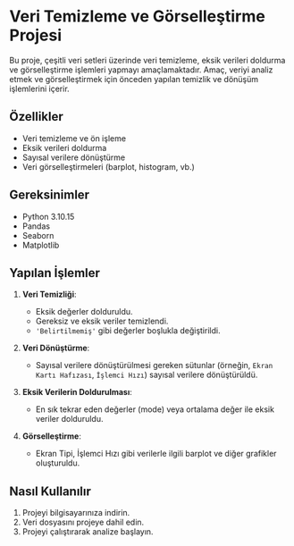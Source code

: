 # Veri Temizleme ve Görselleştirme Projesi

Bu proje, çeşitli veri setleri üzerinde veri temizleme, eksik verileri doldurma ve görselleştirme işlemleri yapmayı amaçlamaktadır. Amaç, veriyi analiz etmek ve görselleştirmek için önceden yapılan temizlik ve dönüşüm işlemlerini içerir.

## Özellikler
- Veri temizleme ve ön işleme
- Eksik verileri doldurma
- Sayısal verilere dönüştürme
- Veri görselleştirmeleri (barplot, histogram, vb.)

## Gereksinimler

- Python 3.10.15
- Pandas
- Seaborn
- Matplotlib

## Yapılan İşlemler

1. **Veri Temizliği**:
   - Eksik değerler dolduruldu.
   - Gereksiz ve eksik veriler temizlendi.
   - `'Belirtilmemiş'` gibi değerler boşlukla değiştirildi.

2. **Veri Dönüştürme**:
   - Sayısal verilere dönüştürülmesi gereken sütunlar (örneğin, `Ekran Kartı Hafızası`, `İşlemci Hızı`) sayısal verilere dönüştürüldü.

3. **Eksik Verilerin Doldurulması**:
   - En sık tekrar eden değerler (mode) veya ortalama değer ile eksik veriler dolduruldu.

4. **Görselleştirme**:
   - Ekran Tipi, İşlemci Hızı gibi verilerle ilgili barplot ve diğer grafikler oluşturuldu.

## Nasıl Kullanılır

1. Projeyi bilgisayarınıza indirin.
2. Veri dosyasını projeye dahil edin.
3. Projeyi çalıştırarak analize başlayın.